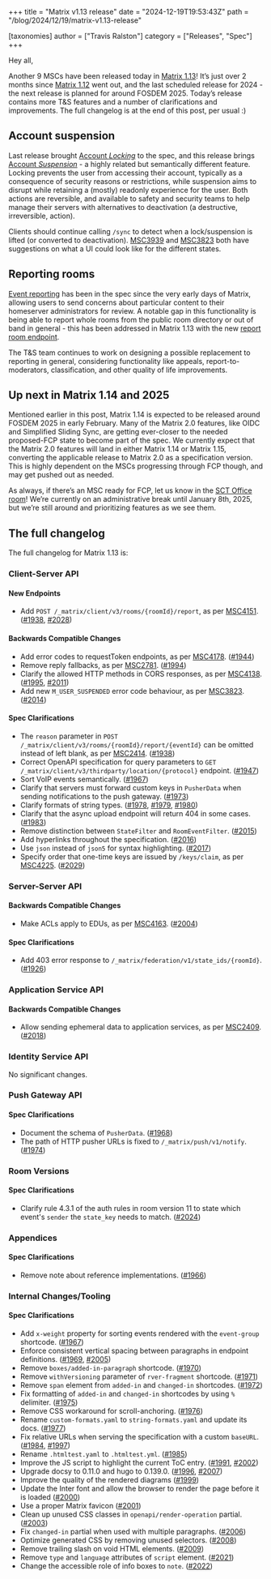 +++
title = "Matrix v1.13 release"
date = "2024-12-19T19:53:43Z"
path = "/blog/2024/12/19/matrix-v1.13-release"

[taxonomies]
author = ["Travis Ralston"]
category = ["Releases", "Spec"]
+++

Hey all,

Another 9 MSCs have been released today in [Matrix 1.13](https://spec.matrix.org/v1.13/)! It’s just over 2 months since [Matrix 1.12](https://matrix.org/blog/2024/10/07/matrix-v1.12-release/) went out, and the last scheduled release for 2024 - the next release is planned for around FOSDEM 2025. Today’s release contains more T&S features and a number of clarifications and improvements. The full changelog is at the end of this post, per usual :)

<!-- more -->

## Account suspension

Last release brought [Account *Locking*](https://spec.matrix.org/v1.13/client-server-api/#account-locking) to the spec, and this release brings [Account *Suspension*](https://spec.matrix.org/v1.13/client-server-api/#account-suspension) - a highly related but semantically different feature. Locking prevents the user from accessing their account, typically as a consequence of security reasons or restrictions, while suspension aims to disrupt while retaining a (mostly) readonly experience for the user. Both actions are reversible, and available to safety and security teams to help manage their servers with alternatives to deactivation (a destructive, irreversible, action).

Clients should continue calling `/sync` to detect when a lock/suspension is lifted (or converted to deactivation). [MSC3939](https://github.com/matrix-org/matrix-spec-proposals/pull/3939) and [MSC3823](https://github.com/matrix-org/matrix-spec-proposals/pull/3823) both have suggestions on what a UI could look like for the different states.

## Reporting rooms

[Event reporting](https://spec.matrix.org/v1.13/client-server-api/#post_matrixclientv3roomsroomidreporteventid) has been in the spec since the very early days of Matrix, allowing users to send concerns about particular content to their homeserver administrators for review. A notable gap in this functionality is being able to report whole rooms from the public room directory or out of band in general - this has been addressed in Matrix 1.13 with the new [report room endpoint](https://spec.matrix.org/v1.13/client-server-api/#post_matrixclientv3roomsroomidreport).

The T&S team continues to work on designing a possible replacement to reporting in general, considering functionality like appeals, report-to-moderators, classification, and other quality of life improvements.

## Up next in Matrix 1.14 and 2025

Mentioned earlier in this post, Matrix 1.14 is expected to be released around FOSDEM 2025 in early February. Many of the Matrix 2.0 features, like OIDC and Simplified Sliding Sync, are getting ever-closer to the needed proposed-FCP state to become part of the spec. We currently expect that the Matrix 2.0 features will land in either Matrix 1.14 or Matrix 1.15, converting the applicable release to Matrix 2.0 as a specification version. This is highly dependent on the MSCs progressing through FCP though, and may get pushed out as needed.

As always, if there’s an MSC ready for FCP, let us know in the [SCT Office room](https://matrix.to/#/#sct-office:matrix.org)! We’re currently on an administrative break until January 8th, 2025, but we’re still around and prioritizing features as we see them.

## The full changelog

The full changelog for Matrix 1.13 is:

### Client-Server API

#### New Endpoints

- Add `POST /_matrix/client/v3/rooms/{roomId}/report`, as per [MSC4151](https://github.com/matrix-org/matrix-spec-proposals/pull/4151). ([#1938](https://github.com/matrix-org/matrix-spec/issues/1938), [#2028](https://github.com/matrix-org/matrix-spec/issues/2028))

#### Backwards Compatible Changes

- Add error codes to requestToken endpoints, as per [MSC4178](https://github.com/matrix-org/matrix-spec-proposals/pull/4178). ([#1944](https://github.com/matrix-org/matrix-spec/issues/1944))
- Remove reply fallbacks, as per [MSC2781](https://github.com/matrix-org/matrix-spec-proposals/issues/2781). ([#1994](https://github.com/matrix-org/matrix-spec/issues/1994))
- Clarify the allowed HTTP methods in CORS responses, as per [MSC4138](https://github.com/matrix-org/matrix-spec-proposals/pull/4138). ([#1995](https://github.com/matrix-org/matrix-spec/issues/1995), [#2011](https://github.com/matrix-org/matrix-spec/issues/2011))
- Add new `M_USER_SUSPENDED` error code behaviour, as per [MSC3823](https://github.com/matrix-org/matrix-spec-proposals/pull/3823). ([#2014](https://github.com/matrix-org/matrix-spec/issues/2014))

#### Spec Clarifications

- The `reason` parameter in `POST /_matrix/client/v3/rooms/{roomId}/report/{eventId}` can be omitted instead of left blank, as per [MSC2414](https://github.com/matrix-org/matrix-spec-proposals/pull/2414). ([#1938](https://github.com/matrix-org/matrix-spec/issues/1938))
- Correct OpenAPI specification for query parameters to `GET /_matrix/client/v3/thirdparty/location/{protocol}` endpoint. ([#1947](https://github.com/matrix-org/matrix-spec/issues/1947))
- Sort VoIP events semantically. ([#1967](https://github.com/matrix-org/matrix-spec/issues/1967))
- Clarify that servers must forward custom keys in `PusherData` when sending notifications to the push gateway. ([#1973](https://github.com/matrix-org/matrix-spec/issues/1973))
- Clarify formats of string types. ([#1978](https://github.com/matrix-org/matrix-spec/issues/1978), [#1979](https://github.com/matrix-org/matrix-spec/issues/1979), [#1980](https://github.com/matrix-org/matrix-spec/issues/1980))
- Clarify that the async upload endpoint will return 404 in some cases. ([#1983](https://github.com/matrix-org/matrix-spec/issues/1983))
- Remove distinction between `StateFilter` and `RoomEventFilter`. ([#2015](https://github.com/matrix-org/matrix-spec/issues/2015))
- Add hyperlinks throughout the specification. ([#2016](https://github.com/matrix-org/matrix-spec/issues/2016))
- Use `json` instead of `json5` for syntax highlighting. ([#2017](https://github.com/matrix-org/matrix-spec/issues/2017))
- Specify order that one-time keys are issued by `/keys/claim`, as per [MSC4225](https://github.com/matrix-org/matrix-spec-proposals/pull/4225). ([#2029](https://github.com/matrix-org/matrix-spec/issues/2029))

### Server-Server API

#### Backwards Compatible Changes

- Make ACLs apply to EDUs, as per [MSC4163](https://github.com/matrix-org/matrix-spec-proposals/pull/4163). ([#2004](https://github.com/matrix-org/matrix-spec/issues/2004))

#### Spec Clarifications

- Add 403 error response to `/_matrix/federation/v1/state_ids/{roomId}`. ([#1926](https://github.com/matrix-org/matrix-spec/issues/1926))

### Application Service API

#### Backwards Compatible Changes

- Allow sending ephemeral data to application services, as per [MSC2409](https://github.com/matrix-org/matrix-spec-proposals/pull/2409). ([#2018](https://github.com/matrix-org/matrix-spec/issues/2018))

### Identity Service API

No significant changes.

### Push Gateway API

#### Spec Clarifications

- Document the schema of `PusherData`. ([#1968](https://github.com/matrix-org/matrix-spec/issues/1968))
- The path of HTTP pusher URLs is fixed to `/_matrix/push/v1/notify`. ([#1974](https://github.com/matrix-org/matrix-spec/issues/1974))

### Room Versions

#### Spec Clarifications

- Clarify rule 4.3.1 of the auth rules in room version 11 to state which event's `sender` the `state_key` needs to match. ([#2024](https://github.com/matrix-org/matrix-spec/issues/2024))

### Appendices

#### Spec Clarifications

- Remove note about reference implementations. ([#1966](https://github.com/matrix-org/matrix-spec/issues/1966))

### Internal Changes/Tooling

#### Spec Clarifications

- Add `x-weight` property for sorting events rendered with the `event-group` shortcode. ([#1967](https://github.com/matrix-org/matrix-spec/issues/1967))
- Enforce consistent vertical spacing between paragraphs in endpoint definitions. ([#1969](https://github.com/matrix-org/matrix-spec/issues/1969), [#2005](https://github.com/matrix-org/matrix-spec/issues/2005))
- Remove `boxes/added-in-paragraph` shortcode. ([#1970](https://github.com/matrix-org/matrix-spec/issues/1970))
- Remove `withVersioning` parameter of `rver-fragment` shortcode. ([#1971](https://github.com/matrix-org/matrix-spec/issues/1971))
- Remove `span` element from `added-in` and `changed-in` shortcodes. ([#1972](https://github.com/matrix-org/matrix-spec/issues/1972))
- Fix formatting of `added-in` and `changed-in` shortcodes by using `%` delimiter. ([#1975](https://github.com/matrix-org/matrix-spec/issues/1975))
- Remove CSS workaround for scroll-anchoring. ([#1976](https://github.com/matrix-org/matrix-spec/issues/1976))
- Rename `custom-formats.yaml` to `string-formats.yaml` and update its docs. ([#1977](https://github.com/matrix-org/matrix-spec/issues/1977))
- Fix relative URLs when serving the specification with a custom `baseURL`. ([#1984](https://github.com/matrix-org/matrix-spec/issues/1984), [#1997](https://github.com/matrix-org/matrix-spec/issues/1997))
- Rename `.htmltest.yaml` to `.htmltest.yml`. ([#1985](https://github.com/matrix-org/matrix-spec/issues/1985))
- Improve the JS script to highlight the current ToC entry. ([#1991](https://github.com/matrix-org/matrix-spec/issues/1991), [#2002](https://github.com/matrix-org/matrix-spec/issues/2002))
- Upgrade docsy to 0.11.0 and hugo to 0.139.0. ([#1996](https://github.com/matrix-org/matrix-spec/issues/1996), [#2007](https://github.com/matrix-org/matrix-spec/issues/2007))
- Improve the quality of the rendered diagrams ([#1999](https://github.com/matrix-org/matrix-spec/issues/1999))
- Update the Inter font and allow the browser to render the page before it is loaded ([#2000](https://github.com/matrix-org/matrix-spec/issues/2000))
- Use a proper Matrix favicon ([#2001](https://github.com/matrix-org/matrix-spec/issues/2001))
- Clean up unused CSS classes in `openapi/render-operation` partial. ([#2003](https://github.com/matrix-org/matrix-spec/issues/2003))
- Fix `changed-in` partial when used with multiple paragraphs. ([#2006](https://github.com/matrix-org/matrix-spec/issues/2006))
- Optimize generated CSS by removing unused selectors. ([#2008](https://github.com/matrix-org/matrix-spec/issues/2008))
- Remove trailing slash on void HTML elements. ([#2009](https://github.com/matrix-org/matrix-spec/issues/2009))
- Remove `type` and `language` attributes of `script` element. ([#2021](https://github.com/matrix-org/matrix-spec/issues/2021))
- Change the accessible role of info boxes to `note`. ([#2022](https://github.com/matrix-org/matrix-spec/issues/2022))

